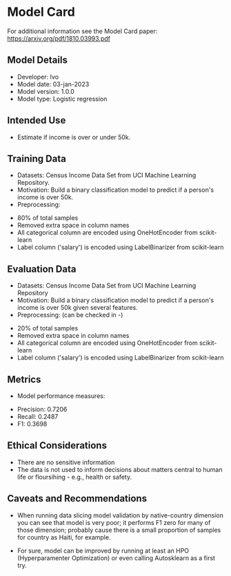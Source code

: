# Model Card

For additional information see the Model Card paper: https://arxiv.org/pdf/1810.03993.pdf

## Model Details
* Developer: Ivo
* Model date: 03-jan-2023
* Model version: 1.0.0
* Model type: Logistic regression

## Intended Use
* Estimate if income is over or under 50k.

## Training Data
* Datasets: Census Income Data Set from UCI Machine Learning Repository.
* Motivation: Build a binary classification model to predict if a person's income is over 50k.
* Preprocessing:
- 80% of total samples
- Removed extra space in column names
- All categorical column are encoded using OneHotEncoder from scikit-learn
- Label column ('salary') is encoded using LabelBinarizer from scikit-learn

## Evaluation Data
* Datasets: Census Income Data Set from UCI Machine Learning Repository
* Motivation: Build a binary classification model to predict if a person's income is over 50k given several features.
* Preprocessing: (can be checked in -)
- 20% of total samples
- Removed extra space in column names
- All categorical column are encoded using OneHotEncoder from scikit-learn
- Label column ('salary') is encoded using LabelBinarizer from scikit-learn

## Metrics
* Model performance measures:
- Precision: 0.7206
- Recall: 0.2487
- F1: 0.3698

## Ethical Considerations
* There are no sensitive information
* The data is not used to inform decisions about matters central to human life or floursihing - e.g., health or safety.

## Caveats and Recommendations
* When running data slicing model validation by native-country dimension you can see that model is very poor; it performs F1 zero for many of those dimension; probably cause there is a small proportion of samples for country as Haiti, for example.

* For sure, model can be improved by running at least an HPO (Hyperparamenter Optimization) or even calling Autosklearn as a first try.
